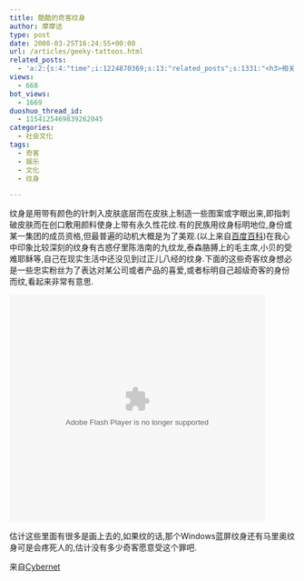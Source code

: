 ```yaml
---
title: 酷酷的奇客纹身
author: 摩摩诘
type: post
date: 2008-03-25T16:24:55+00:00
url: /articles/geeky-tattoos.html
related_posts:
  - 'a:2:{s:4:"time";i:1224870369;s:13:"related_posts";s:1331:"<h3>相关日志</h3><ul class="related_post"><li><a href="http://www.digglife.cn/articles/text2mp3-vozme.html" title="vozME,将输入的文字在线转换成MP3">vozME,将输入的文字在线转换成MP3</a></li><li><a href="http://www.digglife.cn/articles/geeky-google-calendars.html" title="奇客必备的8个特色Google日历">奇客必备的8个特色Google日历</a></li><li><a href="http://www.digglife.cn/articles/geek_earings.html" title="超酷装备:极客耳环">超酷装备:极客耳环</a></li><li><a href="http://www.digglife.cn/articles/%e5%a4%a7%e9%83%a8%e5%88%86%e7%be%8e%e5%9b%bd%e4%ba%ba%e5%be%88%e6%87%82%e7%9c%9f%e5%ae%9e%e7%9a%84%e4%b8%ad%e5%9b%bd.html" title="大部分美国人很懂真实的中国">大部分美国人很懂真实的中国</a></li><li><a href="http://www.digglife.cn/articles/%e5%a6%82%e6%9e%9c%e6%af%8f%e4%b8%80%e4%b8%aa%e4%ba%ba%e5%83%8f%e4%bd%a0%e4%b8%80%e6%a0%b7%e7%94%9f%e6%b4%bb%e6%88%91%e4%bb%ac%e9%9c%80%e8%a6%81%e5%a4%9a%e5%b0%91%e4%b8%aa%e5%9c%b0%e7%90%83.html" title="如果每一个人像你一样生活,我们需要多少个地球?">如果每一个人像你一样生活,我们需要多少个地球?</a></li><li><a href="http://www.digglife.cn/articles/most-complicated-origami.html" title="世界上最复杂的折纸作品">世界上最复杂的折纸作品</a></li></ul>";}'
views:
  - 668
bot_views:
  - 1669
duoshuo_thread_id:
  - 1154125469839262045
categories:
  - 社会文化
tags:
  - 奇客
  - 娱乐
  - 文化
  - 纹身

---
```

纹身是用带有颜色的针刺入皮肤底层而在皮肤上制造一些图案或字眼出来,即指刺破皮肤而在创口敷用颜料使身上带有永久性花纹.有的民族用纹身标明地位,身份或某一集团的成员资格,但最普遍的动机大概是为了美观.(以上来自<a href="http://baike.baidu.com/view/4502.htm" target="_blank">百度百科</a>)在我心中印象比较深刻的纹身有古惑仔里陈浩南的九纹龙,泰森胳膊上的毛主席,小贝的受难耶稣等,自己在现实生活中还没见到过正儿八经的纹身.下面的这些奇客纹身想必是一些忠实粉丝为了表达对某公司或者产品的喜爱,或者标明自己超级奇客的身份而纹,看起来非常有意思.

<!--more-->

<embed id="slideShowMovie" name="slideShowMovie" pluginspage="http://www.macromedia.com/go/getflashplayer" src="http://www.yupoo.com/images/slideshow.swf?api_key=4a0dfd625c8ad19b1e2105ff44dc962b&album_id=ff80808118e161370118e4c41514394e&minH=350&minW=762" width="450" height="400" type="application/x-shockwave-flash" bgcolor="#000000" quality="high" />


估计这些里面有很多是画上去的,如果纹的话,那个Windows蓝屏纹身还有马里奥纹身可是会疼死人的,估计没有多少奇客愿意受这个罪吧.

来自<a href="http://cybernetnews.com/2008/03/21/cybernotes-if-you-got-a-tattoo/" target="_blank">Cybernet</a>